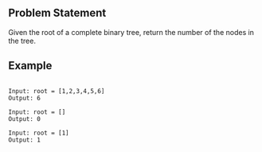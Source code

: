 ## Problem Statement

Given the root of a complete binary tree, return the number of the nodes in the tree.

## Example

```JS

Input: root = [1,2,3,4,5,6]
Output: 6

Input: root = []
Output: 0

Input: root = [1]
Output: 1

```
